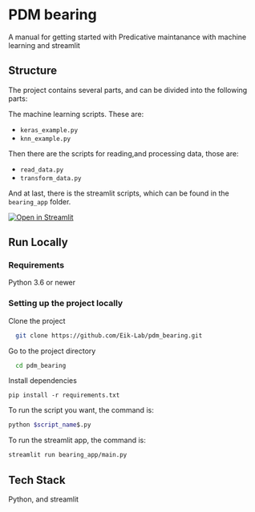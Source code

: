 # PDM bearing

A manual for getting started with Predicative maintanance with machine learning and streamlit

## Structure
The project contains several parts, and can be divided into the following parts:

The machine learning scripts. These are:  
- `keras_example.py`
- `knn_example.py`

Then there are the scripts for reading,and processing data, those are:
- `read_data.py`
- `transform_data.py`

And at last, there is the streamlit scripts, which can be found in the `bearing_app` folder.


[![Open in Streamlit](https://static.streamlit.io/badges/streamlit_badge_black_white.svg)](https://share.streamlit.io/eik-lab/pdm_bearing/streamlit_cloud/bearing_app/main.py)
## Run Locally
### Requirements

Python 3.6 or newer
### Setting up the project locally
Clone the project

```bash
  git clone https://github.com/Eik-Lab/pdm_bearing.git
```

Go to the project directory

```bash
  cd pdm_bearing
```

Install dependencies

```
pip install -r requirements.txt
```

To run the script you want, the command is:
```bash 
python $script_name$.py
```

To run the streamlit app, the command is:
```bash
streamlit run bearing_app/main.py
```


## Tech Stack

Python, and streamlit
